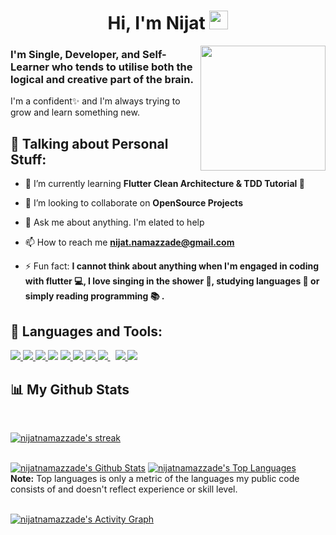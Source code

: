 
<h1 align="center">Hi, I'm Nijat <img src="https://raw.githubusercontent.com/MartinHeinz/MartinHeinz/master/wave.gif" width="30px"></h1>
<img align='right' width="200px" height="200px" src="https://media.giphy.com/media/Wsju5zAb5kcOfxJV9i/giphy.gif" height="175px"/>
<h3>I'm Single, Developer, and Self-Learner who tends to utilise both the logical and creative part of the brain.
</h3>
<p>I'm a confident✨ and I'm always trying to grow and learn something new. </p>


## 👨 Talking about Personal Stuff:

- 🌱 I’m currently learning **Flutter Clean Architecture & TDD Tutorial 🤣**

- 👯 I’m looking to collaborate on **OpenSource Projects**

<!-- - :man_technologist: All of my projects are available at **[My Portfolio]**
 -->
- 💬 Ask me about anything. I'm elated to help

- 📫 How to reach me **nijat.namazzade@gmail.com**

- ⚡ Fun fact: **I cannot think about anything when I'm engaged in coding with flutter 💻, I love singing in the shower 🚿, studying languages :crystal_ball: or simply reading programming :books: .**

## 🚀 Languages and Tools:

<p align="left"> 
    <a href="https://flutter.dev/?gclid=Cj0KCQjw5JSLBhCxARIsAHgO2SctpIuwEOGLaFhUW-z2DK7z9xGYTopNN8l089YctTTATn2IbivDw5gaApkiEALw_wcB&gclsrc=aw.ds" target="_blank"> <img src="https://img.icons8.com/color/48/000000/flutter.png"/> </a>
    <a href="https://dart.dev/" target="_blank"> <img src="https://img.icons8.com/color/48/000000/dart.png"/> </a>
    <a href="https://firebase.google.com/" target="_blank"> <img src="https://img.icons8.com/color/48/000000/firebase.png"/> </a> 
    <a href="https://getbootstrap.com" target="_blank"> <img src="https://img.icons8.com/color/48/000000/material-ui.png"/></a>
    <a href="https://www.w3.org/html/" target="_blank"> <img src="https://img.icons8.com/color/48/000000/html-5.png" /> </a> 
    <a href="https://www.w3schools.com/css/" target="_blank"> <img src="https://img.icons8.com/color/48/000000/css3.png"/> </a>
    <a href="https://material-ui.com/" target="_blank"> <img src="https://img.icons8.com/color/48/000000/bootstrap.png"/> </a> 
    <a style="padding-right:8px;" href="https://www.mysql.com/" target="_blank"> <img src="https://img.icons8.com/fluent/50/000000/mysql-logo.png"/> </a>
    <a href="https://git-scm.com/" target="_blank"> <img src="https://img.icons8.com/color/48/000000/git.png"/> </a>   
    <a href="https://github.com/" target="_blank"> <img src="https://img.icons8.com/color/48/000000/github.png"/> </a> 
</p>




## 📊 My Github Stats
<br/>
<p>
    <a href="https://github.com/nijatnamazzade/github-readme-streak-stats">
        <img title="🔥 Get streak stats for your profile at git.io/streak-stats" alt="nijatnamazzade's streak" src="https://github-readme-streak-stats.herokuapp.com/?user=nijatnamazzade&theme=ayu-mirage&hide_border=true"/>
    </a>
</p>

  <br/>
    <a href="https://github.com/nijatnamazzade/github-readme-stats"><img alt="nijatnamazzade's Github Stats" src="https://github-readme-stats.vercel.app/api?username=nijatnamazzade&show_icons=true&count_private=true&theme=ayu-mirage&hide_border=true" /></a>
  <a href="https://github.com/nijatnamazzade/github-readme-stats"><img alt="nijatnamazzade's Top Languages" src="https://github-readme-stats.vercel.app/api/top-langs/?username=nijatnamazzade&langs_count=8&count_private=true&layout=compact&theme=ayu-mirage&hide_border=true" /></a>
  <br/>
  <b>Note:</b> Top languages is only a metric of the languages my public code consists of and doesn't reflect experience or skill level.


<br/>
<br/>

<a href="https://github.com/nijatnamazzade/github-readme-activity-graph"><img alt="nijatnamazzade's Activity Graph" src="https://activity-graph.herokuapp.com/graph?username=nijatnamazzade&theme=rogue&hide_border=true" /></a>

<br/>
<br/>

<!-- ## Find me around the web :earth_americas: : 
<p align="left">

<a href = "https://www.linkedin.com/in/nijat-namazzade-494ab5174/"><img src="https://img.icons8.com/fluent/48/000000/linkedin.png"/></a>
<a href = "https://github.com/nijatnamazzade"><img src="https://img.icons8.com/fluent/48/000000/github.png"/></a>
</p>
 -->
